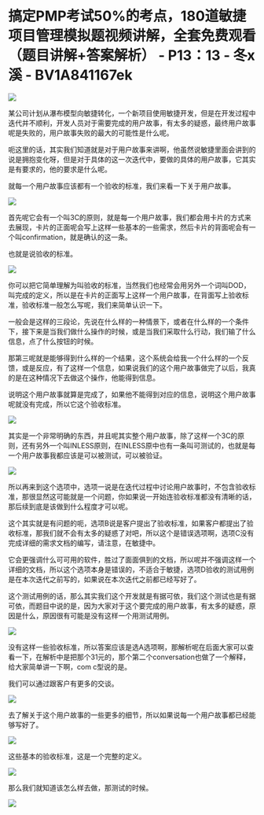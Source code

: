 # 搞定PMP考试50%的考点，180道敏捷项目管理模拟题视频讲解，全套免费观看（题目讲解+答案解析） - P13：13 - 冬x溪 - BV1A841167ek

![](img/caf4a8a0bd3a8bf71b0fe3ad9d68ff2e_0.png)

某公司计划从瀑布模型向敏捷转化，一个新项目使用敏捷开发，但是在开发过程中迭代并不顺利，开发人员对于需要完成的用户故事，有太多的疑惑，最终用户故事呢是失败的，用户故事失败的最大的可能性是什么呢。

呃这里的话，其实我们知道就是对于用户故事来讲啊，他虽然说敏捷里面会讲到的说是拥抱变化呀，但是对于具体的这一次迭代中，要做的具体的用户故事，它其实是有要求的，他的要求是什么呢。

就每一个用户故事应该都有一个验收的标准，我们来看一下关于用户故事。

![](img/caf4a8a0bd3a8bf71b0fe3ad9d68ff2e_2.png)

首先呢它会有一个叫3C的原则，就是每一个用户故事，我们都会用卡片的方式来去展现，卡片的正面呢会写上这样一些基本的一些需求，然后卡片的背面呢会有一个叫confirmation，就是确认的这一条。

也就是说验收的标准。

![](img/caf4a8a0bd3a8bf71b0fe3ad9d68ff2e_4.png)

你可以把它简单理解为叫验收的标准，当然我们也经常会用另外一个词叫DOD，叫完成的定义，所以是在卡片的正面写上这样一个用户故事，在背面写上验收标准，验收标准一般怎么写呢，我们来简单认识一下。

一般会是这样的三段论，先说在什么样的一种情景下，或者在什么样的一个条件下，接下来是当我们做什么操作的时候，或是当我们采取什么行动，我们输了什么信息，点了什么按钮的时候。

那第三呢就是能够得到什么样的一个结果，这个系统会给我一个什么样的一个反馈，或是反应，有了这样一个信息，如果说我们的这个用户故事做完了以后，我真的是在这种情况下去做这个操作，他能得到信息。

说明这个用户故事就算是完成了，如果他不能得到对应的信息，说明这个用户故事呢就没有完成，所以它这个验收标准。



![](img/caf4a8a0bd3a8bf71b0fe3ad9d68ff2e_6.png)

其实是一个非常明确的东西，并且呢其实整个用户故事，除了这样一个3C的原则，还有另外一个叫INLESS原则，在INLESS原中也有一条叫可测试的，也就是每一个用户故事我都应该是可以被测试，可以被验证。



![](img/caf4a8a0bd3a8bf71b0fe3ad9d68ff2e_8.png)

所以再来到这个选项中，选项一说是在迭代过程中讨论用户故事时，不包含验收标准，那很显然这可能就是一个问题，你如果说一开始连验收标准都没有清晰的话，那后续到底是该做到什么程度才可以呢。

这个其实就是有问题的呃，选项B说是客户提出了验收标准，如果客户都提出了验收标准，那我们就不会有太多的疑惑了对吧，所以这个是错误选项啊，选项C没有完成详细的需求文档的编写，请注意，在敏捷中。

它会更强调什么可可用的软件，胜过了面面俱到的文档，所以呢并不强调这样一个详细的文档，所以这个选项本身是错误的，不适合于敏捷，选项D验收的测试用例是在本次迭代之前写的，如果说在本次迭代之前都已经写好了。

这个测试用例的话，那么其实我们这个开发就是有据可依，我们这个测试也是有据可依，而题目中说的是，因为大家对于这个要完成的用户故事，有太多的疑惑，原因是什么，原因很有可能是没有这样一个用测试用例。



![](img/caf4a8a0bd3a8bf71b0fe3ad9d68ff2e_10.png)

没有这样一些验收标准，所以答案应该是选A选项啊，那解析呢在后面大家可以查看一下，在解析中是把那个31元的，那个第二个conversation也做了一个解释，给大家简单讲一下啊，com c型说的是。

我们可以通过跟客户有更多的交谈。

![](img/caf4a8a0bd3a8bf71b0fe3ad9d68ff2e_12.png)

去了解关于这个用户故事的一些更多的细节，所以如果说每一个用户故事都已经能够写好了。

![](img/caf4a8a0bd3a8bf71b0fe3ad9d68ff2e_14.png)

这些基本的验收标准，这是一个完整的定义。

![](img/caf4a8a0bd3a8bf71b0fe3ad9d68ff2e_16.png)

那么我们就知道该怎么样去做，那测试的时候。

![](img/caf4a8a0bd3a8bf71b0fe3ad9d68ff2e_18.png)